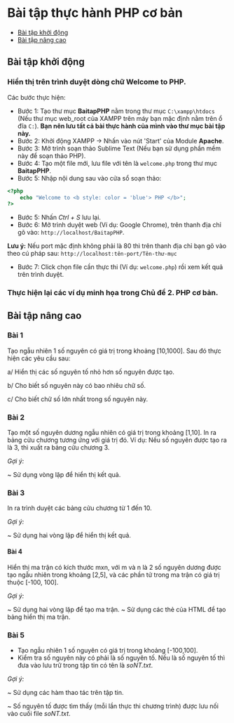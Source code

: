 <h1>Bài tập thực hành PHP cơ bản</h1>

- [Bài tập khởi động](#bt_khoidong) <br>
- [Bài tập nâng cao](#bt_nangcao) <br>

## Bài tập khởi động <a name="bt_khoidong" />

### Hiển thị trên trình duyệt dòng chữ **Welcome to PHP**. 
Các bước thực hiện:
- Bước 1: Tạo thư mục **BaitapPHP** nằm trong thư mục `C:\xampp\htdocs` (Nếu thư mục web_root của XAMPP trên máy bạn mặc định nằm trên ổ đĩa `C:`). **Bạn nên lưu tất cả bài thực hành của mình vào thư mục bài tập này.**
- Bước 2: Khởi động XAMPP -> Nhấn vào nút 'Start' của Module **Apache**.
- Bước 3: Mở trình soạn thảo Sublime Text (Nếu bạn sử dụng phần mềm này để soạn thảo PHP).
- Bước 4: Tạo một file mới, lưu file với tên là `welcome.php` trong thư mục **BaitapPHP**. 
- Bước 5: Nhập nội dung sau vào cửa sổ soạn thảo:
```php
<?php
    echo "Welcome to <b style: color = 'blue'> PHP </b>";
?>
```
- Bước 5: Nhấn *Ctrl + S* lưu lại.
- Bước 6: Mở trình duyệt web (Ví dụ: Google Chrome), trên thanh địa chỉ gõ vào: `http://localhost/BaitapPHP`.

**Lưu ý:** Nếu port mặc định không phải là 80 thì trên thanh địa chỉ bạn gõ vào theo cú pháp sau: `http://localhost:tên-port/Tên-thư-mục`
- Bước 7: Click chọn file cần thực thi (Ví dụ: `welcome.php`) rồi xem kết quả trên trình duyệt.

### Thực hiện lại các ví dụ minh họa trong Chủ đề 2. PHP cơ bản.


## Bài tập nâng cao<a name="bt_nangcao" />
### Bài 1
Tạo ngẫu nhiên 1 số nguyên có giá trị trong khoảng [10,1000]. Sau đó thực hiện các yêu cầu sau:

a/ Hiển thị các số nguyên tố nhỏ hơn số nguyên được tạo.

b/ Cho biết số nguyên này có bao nhiêu chữ số.

c/ Cho biết chữ số lớn nhất trong số nguyên này.

### Bài 2
Tạo một số nguyên dương ngẫu nhiên có giá trị trong khoảng [1,10]. In ra bảng cửu chương tương ứng với giá trị đó.
Ví dụ: Nếu số nguyên được tạo ra là 3, thì xuất ra bảng cửu chương 3.

*Gợi ý:*

~ Sử dụng vòng lặp để hiển thị kết quả.

### Bài 3
In ra trình duyệt các bảng cửu chương từ 1 đến 10.

*Gợi ý:*

~ Sử dụng hai vòng lặp để hiển thị kết quả.

#### Bài 4
Hiển thị ma trận có kích thước mxn, với m và n là 2 số nguyên dương được tạo ngẫu nhiên trong khoảng [2,5], và các phần tử trong ma trận có giá trị thuộc [-100, 100].

*Gợi ý:*

~ Sử dụng hai vòng lặp để tạo ma trận.
~ Sử dụng các thẻ của HTML để tạo bảng hiển thị ma trận.

### Bài 5
- Tạo ngẫu nhiên 1 số nguyên có giá trị trong khoảng [-100,100].
- Kiểm tra số nguyên này có phải là số nguyên tố. Nếu là số nguyên tố thì đưa vào lưu trữ trong tập tin có tên là *soNT.txt*.

*Gợi ý:*

~ Sử dụng các hàm thao tác trên tập tin.

~ Số nguyên tố được tìm thấy (mỗi lần thực thi chương trình) được lưu nối vào cuối file *soNT.txt*.
 
